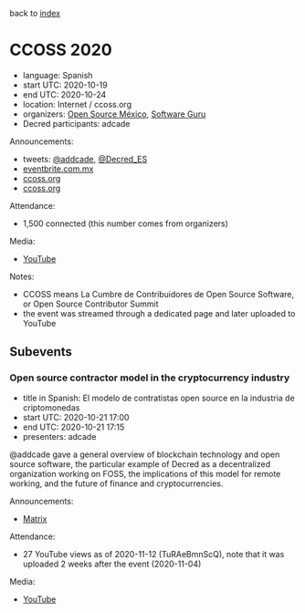 back to [index](index.md)

# CCOSS 2020

- language: Spanish
- start UTC: 2020-10-19
- end UTC: 2020-10-24
- location: Internet / ccoss.org
- organizers: [Open Source México](https://www.meetup.com/es-ES/Open-SOurce-Mexico-OSOM/), [Software Guru](https://sg.com.mx/about-us)
- Decred participants: adcade

Announcements:

- tweets: [@addcade](https://twitter.com/addcade/status/1314282485929381892), [@Decred_ES](https://twitter.com/Decred_ES/status/1314339020684525568)
- [eventbrite.com.mx](https://www.eventbrite.com.mx/e/cumbre-de-contribuidores-de-open-source-software-ccoss-2020-tickets-91491063233)
- [ccoss.org](https://ccoss.org/speakers/)
- [ccoss.org](https://ccoss.org/speakers/ana-dalia-chavez/)

Attendance:

- 1,500 connected (this number comes from organizers)

Media:

- [YouTube](https://www.youtube.com/playlist?list=PLnLzwYW6HOC6ekKb_Ptb29OnfbXGcPmJx)

Notes:

- CCOSS means La Cumbre de Contribuidores de Open Source Software, or Open Source Contributor Summit
- the event was streamed through a dedicated page and later uploaded to YouTube

## Subevents

### Open source contractor model in the cryptocurrency industry

- title in Spanish: El modelo de contratistas open source en la industria de criptomonedas
- start UTC: 2020-10-21 17:00
- end UTC: 2020-10-21 17:15
- presenters: adcade

\@addcade gave a general overview of blockchain technology and open source software, the particular example of Decred as a decentralized organization working on FOSS, the implications of this model for remote working, and the future of finance and cryptocurrencies.

Announcements:

- [Matrix](https://matrix.to/#/!clHjlICBEtCtAdTupf:decred.org/$IAzz2P1YG3Yu4FuZFzLX0_7U44nG5hEqRDsYRJ1CPQ4)

Attendance:

- 27 YouTube views as of 2020-11-12 (TuRAeBmnScQ), note that it was uploaded 2 weeks after the event (2020-11-04)

Media:

- [YouTube](https://www.youtube.com/watch?v=TuRAeBmnScQ)

